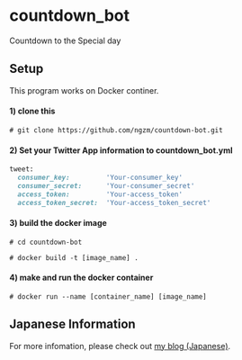 # countdown_bot
Countdown to the Special day

## Setup
This program works on Docker continer.

#### 1) clone this

```shell
# git clone https://github.com/ngzm/countdown-bot.git
```

#### 2) Set your Twitter App information to countdown_bot.yml

```ruby
tweet:
  consumer_key:         'Your-consumer_key'
  consumer_secret:      'Your-consumer_secret'
  access_token:         'Your-access_token'
  access_token_secret:  'Your-access_token_secret'
```

#### 3) build the docker image

```shell
# cd countdown-bot

# docker build -t [image_name] .
```

#### 4) make and run the docker container

```shell
# docker run --name [container_name] [image_name]
```

## Japanese Information
For more infomation, please check out [my blog (Japanese)](http://ngzm.hateblo.jp/entry/2017/04/26/184448).
